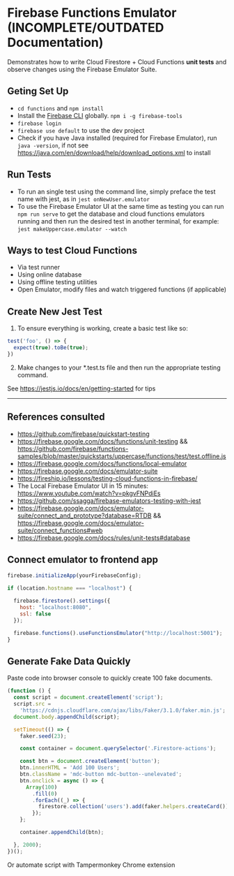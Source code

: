 # Firebase Functions Emulator (INCOMPLETE/OUTDATED Documentation)

Demonstrates how to write Cloud Firestore + Cloud Functions **unit tests** and observe changes using the Firebase Emulator Suite.

## Geting Set Up

- `cd functions` and `npm install`
- Install the [Firebase CLI](https://firebase.google.com/docs/cli) globally. `npm i -g firebase-tools`
- `firebase login`
- `firebase use default` to use the dev project
- Check if you have Java installed (required for Firebase Emulator), run `java -version`, if not see https://java.com/en/download/help/download_options.xml to install

## Run Tests

- To run an single test using the command line, simply preface the test name with jest, as in `jest onNewUser.emulator`
- To use the Firebase Emulator UI at the same time as testing you can run `npm run serve` to get the database and cloud functions emulators running and then run the desired test in another terminal, for example: `jest makeUppercase.emulator --watch`

## Ways to test Cloud Functions

- Via test runner
- Using online database
- Using offline testing utilities
- Open Emulator, modify files and watch triggered functions (if applicable)

## Create New Jest Test

1. To ensure everything is working, create a basic test like so:
```js
test('foo', () => {
  expect(true).toBe(true);
})
```
2. Make changes to your \*.test.ts file and then run the appropriate testing command.

See https://jestjs.io/docs/en/getting-started for tips

---

## References consulted

- https://github.com/firebase/quickstart-testing
- https://firebase.google.com/docs/functions/unit-testing && https://github.com/firebase/functions-samples/blob/master/quickstarts/uppercase/functions/test/test.offline.js
- https://firebase.google.com/docs/functions/local-emulator
- https://firebase.google.com/docs/emulator-suite
- https://fireship.io/lessons/testing-cloud-functions-in-firebase/
- The Local Firebase Emulator UI in 15 minutes: https://www.youtube.com/watch?v=pkgvFNPdiEs
- https://github.com/ssagga/firebase-emulators-testing-with-jest
- https://firebase.google.com/docs/emulator-suite/connect_and_prototype?database=RTDB && https://firebase.google.com/docs/emulator-suite/connect_functions#web
- https://firebase.google.com/docs/rules/unit-tests#database

## Connect emulator to frontend app

```js
firebase.initializeApp(yourFirebaseConfig);

if (location.hostname === "localhost") {

  firebase.firestore().settings({
    host: "localhost:8080",
    ssl: false
  });

  firebase.functions().useFunctionsEmulator("http://localhost:5001");
}
```

## Generate Fake Data Quickly

Paste code into browser console to quickly create 100 fake documents.

```js
(function () {
  const script = document.createElement('script');
  script.src =
    'https://cdnjs.cloudflare.com/ajax/libs/Faker/3.1.0/faker.min.js';
  document.body.appendChild(script);

  setTimeout(() => {
    faker.seed(23);

    const container = document.querySelector('.Firestore-actions');

    const btn = document.createElement('button');
    btn.innerHTML = 'Add 100 Users';
    btn.className = 'mdc-button mdc-button--unelevated';
    btn.onclick = async () => {
      Array(100)
        .fill(0)
        .forEach((_) => {
          firestore.collection('users').add(faker.helpers.createCard());
        });
    };

    container.appendChild(btn);

  }, 2000);
})();
```

Or automate script with Tampermonkey Chrome extension

